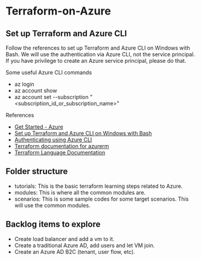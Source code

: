 # Terraform-on-Azure

## Set up Terraform and Azure CLI

Follow the references to set up Terraform and Azure CLI on Windows with Bash. We will use the authentication via Azure CLI, not the service principal. If you have privilege to create an Azure service principal, please do that.

Some useful Azure CLI commands

- az login
- az account show
- az account set --subscription "<subscription_id_or_subscription_name>"

References

- [Get Started - Azure](https://learn.hashicorp.com/collections/terraform/azure-get-started)
- [Set up Terraform and Azure CLI on Windows with Bash](https://docs.microsoft.com/en-us/azure/developer/terraform/get-started-windows-bash?tabs=bash)
- [Authenticating using Azure CLI](https://registry.terraform.io/providers/hashicorp/azuread/latest/docs/guides/azure_cli)
- [Terraform documentation for azurerm](https://registry.terraform.io/providers/hashicorp/azurerm/3.2.0)
- [Terraform Language Documentation](https://www.terraform.io/language)

## Folder structure

- tutorials: This is the basic terraform learning steps related to Azure.
- modules: This is where all the common modules are.
- scenarios: This is some sample codes for some target scenarios. This will use the common modules.

## Backlog items to explore

- Create load balancer and add a vm to it.
- Create a traditional Azure AD, add users and let VM join.
- Create an Azure AD B2C (tenant, user flow, etc).
